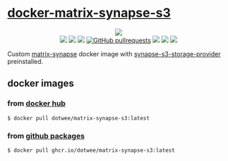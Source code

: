 # [docker-matrix-synapse-s3](https://github.com/dotWee/docker-matrix-synapse-s3)

<p align="center">
    <a href="https://matrix.org/"><img src="https://matrix.org/images/matrix-logo.svg"/></a>
    </br>
    <a href="https://github.com/dotWee/docker-matrix-synapse-s3/actions/workflows/cron.yml"><img src="https://github.com/dotWee/docker-matrix-synapse-s3/actions/workflows/cron.yml/badge.svg"/></a>
    <a href="https://github.com/dotWee/docker-matrix-synapse-s3/actions"><img src="https://badgen.net/github/checks/dotwee/docker-matrix-synapse-s3?icon=github&label=status"/></a>
    <a href="https://github.com/dotwee/docker-matrix-synapse-s3/blob/master/LICENSE"><img src="https://badgen.net/github/license/dotwee/docker-matrix-synapse-s3?color=cyan&icon=github"/></a>
    <a href="https://github.com/dotwee/docker-matrix-synapse-s3/pulls"><img alt="GitHub pullrequests" src="https://badgen.net/github/prs/dotwee/docker-matrix-synapse-s3?label=pull-requests&icon=github"/></a>
    <a href="https://github.com/dotwee/docker-matrix-synapse-s3/issues"><img src="https://badgen.net/github/issues/dotwee/docker-matrix-synapse-s3?icon=github"/></a>
    <a href="https://cloud.docker.com/u/dotwee/repository/docker/dotwee/matrix-synapse-s3"><img src="https://badgen.net/docker/size/dotwee/matrix-synapse-s3?icon=docker&label=size"/></a>
    <a href="https://cloud.docker.com/u/dotwee/repository/docker/dotwee/matrix-synapse-s3"><img src="https://badgen.net/docker/pulls/dotwee/matrix-synapse-s3?icon=docker&label=pulls"/></a>
</p>

Custom [matrix-synapse](https://github.com/matrix-org/synapse) docker image with [synapse-s3-storage-provider](https://github.com/matrix-org/synapse-s3-storage-provider) preinstalled.

## docker images

### from [docker hub](https://hub.docker.com/r/dotwee/matrix-synapse-s3)

```
$ docker pull dotwee/matrix-synapse-s3:latest
```

### from [github packages](https://github.com/dotWee/docker-matrix-synapse-s3/pkgs/container/matrix-synapse-s3)

```
$ docker pull ghcr.io/dotwee/matrix-synapse-s3:latest
```
